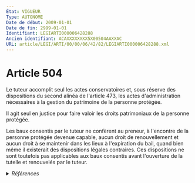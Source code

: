 ```yaml
---
État: VIGUEUR
Type: AUTONOME
Date de début: 2009-01-01
Date de fin: 2999-01-01
Identifiant: LEGIARTI000006428288
Ancien identifiant: ACAXXXXXXXX5X00504AAXXAC
URL: article/LEGI/ARTI/00/00/06/42/82/LEGIARTI000006428288.xml
---
```


<h1>Article 504</h1>

Le tuteur accomplit seul les actes conservatoires et, sous réserve des
dispositions du second alinéa de l'article 473, les actes d'administration
nécessaires à la gestion du patrimoine de la personne protégée.<br />

Il agit seul en justice pour faire valoir les droits patrimoniaux de la personne
protégée.<br />

Les baux consentis par le tuteur ne confèrent au preneur, à l'encontre de la
personne protégée devenue capable, aucun droit de renouvellement et aucun droit
à se maintenir dans les lieux à l'expiration du bail, quand bien même il
existerait des dispositions légales contraires. Ces dispositions ne sont
toutefois pas applicables aux baux consentis avant l'ouverture de la tutelle et
renouvelés par le tuteur.


<details>
  <summary><em>Références</em></summary>

  <h2>Articles faisant référence à l'article</h2>
  
  <ul>
    <li>
      <a href="https://legal.tricoteuses.fr//redirection/LEGIARTI000006427838?vers=git&vers=legifrance">Code civil - article 473 AUTONOME MODIFIE, en vigueur du 1995-05-09 au 2009-01-01</a> CITATION cible
    </li>
    <li>
      <a href="https://legal.tricoteuses.fr//redirection/LEGIARTI000006427839?vers=git&vers=legifrance">Code civil - article 473 AUTONOME VIGUEUR, en vigueur depuis le 2009-01-01</a> CITATION cible
    </li>
    <li>
      <a href="https://legal.tricoteuses.fr//redirection/LEGIARTI000006427837?vers=git&vers=legifrance">Code civil - article 473 AUTONOME MODIFIE, en vigueur du 1965-06-15 au 1995-02-09</a> CITATION cible
    </li>
    <li>
      <a href="https://legal.tricoteuses.fr//redirection/LEGIARTI000006284899?vers=git&vers=legifrance">LOI n° 2007-308 du 5 mars 2007 portant réforme de la protection juridique des majeurs - article 8 ENTIEREMENT_MODIF</a> MODIFICATION cible
    </li>
  </ul>
  
  <h2>Références faites par l'article</h2>
  
  <ul>
    <li>
      2007-03-05 MODIFICATION source <a href="https://legal.tricoteuses.fr//redirection/LEGIARTI000006284899?vers=git&vers=legifrance">LOI n° 2007-308 du 5 mars 2007 portant réforme de la protection juridique des majeurs - article 8 ENTIEREMENT_MODIF</a>
    </li>
    <li>
      2008-12-22 CITATION cible <a href="https://legal.tricoteuses.fr//redirection/LEGIARTI000044929395?vers=git&vers=legifrance">Décret n° 2008-1484 du 22 décembre 2008 relatif aux actes de gestion du patrimoine des personnes placées en curatelle ou en tutelle, et pris en application des articles 452, 496 et 502 du code civil - article Annexe 1 AUTONOME VIGUEUR, en vigueur depuis le 2022-01-01</a>
    </li>
    <li>
      2018-01-31 CITATION cible <a href="https://legal.tricoteuses.fr//redirection/LEGIARTI000042168415?vers=git&vers=legifrance">Arrêté du 31 janvier 2018 fixant la liste des pièces justificatives des dépenses des organismes soumis au titre III du décret n° 2012-1246 du 7 novembre 2012 relatif à la gestion budgétaire et comptable publique - article AUTONOME ABROGE, en vigueur du 2020-07-30 au 2021-06-01</a>
    </li>
    <li>
      2021-05-05 CITATION cible <a href="https://legal.tricoteuses.fr//redirection/LEGIARTI000047941076?vers=git&vers=legifrance">Arrêté du 5 mai 2021 portant nomenclature des pièces justificatives des dépenses de l'Etat - article Annexe AUTONOME MODIFIE, en vigueur du 2023-08-07 au 2023-12-06</a>
    </li>
    <li>
      2021-05-05 CITATION cible <a href="https://legal.tricoteuses.fr//redirection/LEGIARTI000045579298?vers=git&vers=legifrance">Arrêté du 5 mai 2021 fixant la liste des pièces justificatives des dépenses des organismes soumis au titre III du décret n° 2012-1246 du 7 novembre 2012 relatif à la gestion budgétaire et comptable publique - article AUTONOME MODIFIE, en vigueur du 2022-04-15 au 2023-02-19</a>
    </li>
    <li>
      2022-02-10 CITATION cible <a href="https://legal.tricoteuses.fr//redirection/LEGIARTI000045578047?vers=git&vers=legifrance">Arrêté du 10 février 2022 modifiant l'arrêté du 5 mai 2021 fixant la liste des pièces justificatives des dépenses des organismes soumis au titre III du décret n° 2012-1246 du 7 novembre 2012 relatif à la gestion budgétaire et comptable publique - article ENTIEREMENT_MODIF</a>
    </li>
    <li>
      2999-01-01 CITATION source <a href="https://legal.tricoteuses.fr//redirection/LEGIARTI000006427837?vers=git&vers=legifrance">Code civil - article 473 AUTONOME MODIFIE, en vigueur du 1965-06-15 au 1995-02-09</a>
    </li>
    <li>
      CODIFICATION source Loi 1803-03-14
    </li>
  </ul>
</details>
